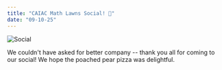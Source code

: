 ```yaml
---
title: "CAIAC Math Lawns Social! 🧮"
date: "09-10-25"
---
```

![Social](/news/math_lawn.JPG)

We couldn't have asked for better company -- thank you all for coming to our social! We hope the poached pear pizza was delightful.
